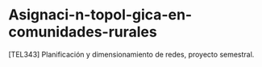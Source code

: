 # Asignaci-n-topol-gica-en-comunidades-rurales
[TEL343] Planificación y dimensionamiento de redes, proyecto semestral. 

